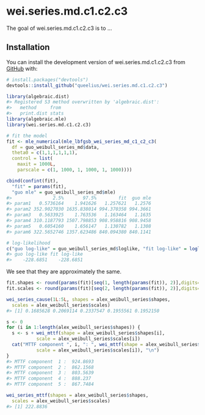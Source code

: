 
<!-- README.md is generated from README.Rmd. Please edit that file -->

# wei.series.md.c1.c2.c3

<!-- badges: start -->

<!-- badges: end -->

The goal of wei.series.md.c1.c2.c3 is to …

## Installation

You can install the development version of wei.series.md.c1.c2.c3 from
[GitHub](https://github.com/) with:

``` r
# install.packages("devtools")
devtools::install_github("queelius/wei.series.md.c1.c2.c3")
```

``` r
library(algebraic.dist)
#> Registered S3 method overwritten by 'algebraic.dist':
#>   method     from 
#>   print.dist stats
library(algebraic.mle)
library(wei.series.md.c1.c2.c3)
```

``` r
# fit the model
fit <- mle_numerical(mle_lbfgsb_wei_series_md_c1_c2_c3(
  df = guo_weibull_series_md$data,
  theta0 = c(1,1,1,1,1,1),
  control = list(
    maxit = 1000L,
    parscale = c(1, 1000, 1, 1000, 1, 1000))))

cbind(confint(fit),
  "fit" = params(fit),
  "guo mle" = guo_weibull_series_md$mle)
#>               2.5%       97.5%        fit  guo mle
#> param1   0.5736164    1.941626   1.257621   1.2576
#> param2 352.9027030 1635.838014 994.370358 994.3661
#> param3   0.5633925    1.763536   1.163464   1.1635
#> param4 310.1187793 1507.798853 908.958816 908.9458
#> param5   0.6054160    1.656147   1.130782   1.1308
#> param6 322.5652746 1357.623486 840.094380 840.1141

# log-likelihood
c("guo log-like" = guo_weibull_series_md$loglike, "fit log-like" = loglik_val(fit))
#> guo log-like fit log-like 
#>    -228.6851    -228.6851
```

We see that they are approximately the same.

``` r
fit.shapes <- round(params(fit)[seq(1, length(params(fit)), 2)],digits=4)
fit.scales <- round(params(fit)[seq(2, length(params(fit)), 2)],digits=4)

wei_series_cause(1L:5L, shapes = alex_weibull_series$shapes,
  scales = alex_weibull_series$scales)
#> [1] 0.1685628 0.2069114 0.2337547 0.1955561 0.1952150

s <- 0
for (i in 1:length(alex_weibull_series$shapes)) {
  s <- s + wei_mttf(shape = alex_weibull_series$shapes[i],
           scale = alex_weibull_series$scales[i])
  cat("MTTF component ", i, ": ", wei_mttf(shape = alex_weibull_series$shapes[i],
           scale = alex_weibull_series$scales[i]), "\n")
}
#> MTTF component  1 :  924.8693 
#> MTTF component  2 :  862.1568 
#> MTTF component  3 :  803.5639 
#> MTTF component  4 :  888.237 
#> MTTF component  5 :  867.7484

wei_series_mttf(shapes = alex_weibull_series$shapes,
  scales = alex_weibull_series$scales)
#> [1] 222.8836
```
